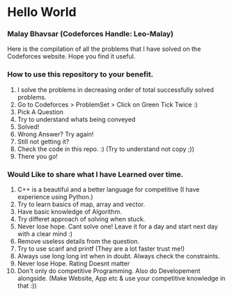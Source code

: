 # Hello World
### Malay Bhavsar (Codeforces Handle: Leo-Malay)

<p>Here is the compilation of all the problems that I have solved on the Codeforces website. Hope you find it useful.</p>

### How to use this repository to your benefit.
<ol>
  <li>I solve the problems in decreasing order of total successfully solved problems.</li>
  <li>Go to Codeforces > ProblemSet > Click on Green Tick Twice :)</li>
  <li>Pick A Question</li>
  <li>Try to understand whats being conveyed</li>
  <li>Solved!</li>
  <li>Wrong Answer? Try again!</li>
  <li>Still not getting it?</li>
  <li>Check the code in this repo. :) (Try to understand not copy ;))</li>
  <li>There you go!</li>
</ol>

### Would Like to share what I have Learned over time.
<ol>
  <li>C++ is a beautiful and a better language for competitive (I have experience using Python.)</li>
  <li>Try to learn basics of map, array and vector.</li>
  <li>Have basic knowledge of Algorithm.</li>
  <li>Try differet approach of solving when stuck.</li>
  <li>Never lose hope. Cant solve one! Leave it for a day and start next day with a clear mind :)</li>
  <li>Remove useless details from the question.</li>
  <li>Try to use scanf and printf (They are a lot faster trust me!)</li>
  <li>Always use long long int when in doubt. Always check the constraints.</li>
  <li>Never lose Hope. Rating Doesnt matter</li>
  <li>Don't only do competitive Programming. Also do Developement alongside. (Make Website, App etc & use your competitive knowledge in that :))</li>
</ol>

